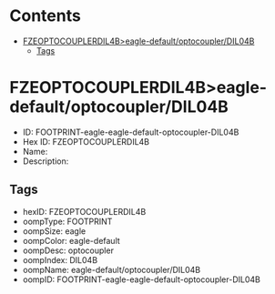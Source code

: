 



Contents
========

* [FZEOPTOCOUPLERDIL4B>eagle-default/optocoupler/DIL04B](#fzeoptocouplerdil4beagle-defaultoptocouplerdil04b)
	* [Tags](#tags)

# FZEOPTOCOUPLERDIL4B>eagle-default/optocoupler/DIL04B

- ID: FOOTPRINT-eagle-eagle-default-optocoupler-DIL04B
- Hex ID: FZEOPTOCOUPLERDIL4B
- Name: 
- Description: 

## Tags

- hexID: FZEOPTOCOUPLERDIL4B
- oompType: FOOTPRINT
- oompSize: eagle
- oompColor: eagle-default
- oompDesc: optocoupler
- oompIndex: DIL04B
- oompName: eagle-default/optocoupler/DIL04B
- oompID: FOOTPRINT-eagle-eagle-default-optocoupler-DIL04B
